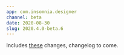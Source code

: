 ```yaml
---
app: com.insomnia.designer
channel: beta
date: 2020-08-30
slug: 2020.4.0-beta.6
---
```


Includes [these](https://github.com/Kong/insomnia/compare/designer@2020.3.3...designer@2020.4.0-beta.6) 
changes, changelog to come.
